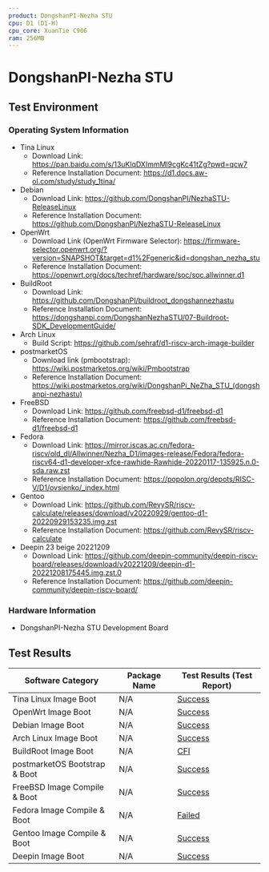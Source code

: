 ```yaml
---
product: DongshanPI-Nezha STU
cpu: D1 (D1-H)
cpu_core: XuanTie C906
ram: 256MB
---
```


# DongshanPI-Nezha STU

## Test Environment

### Operating System Information

- Tina Linux
  - Download Link: https://pan.baidu.com/s/13uKlqDXImmMl9cgKc41tZg?pwd=qcw7
  - Reference Installation Document: https://d1.docs.aw-ol.com/study/study_1tina/
- Debian
  - Download Link: https://github.com/DongshanPI/NezhaSTU-ReleaseLinux
  - Reference Installation Document: https://github.com/DongshanPI/NezhaSTU-ReleaseLinux
- OpenWrt
  - Download Link (OpenWrt Firmware Selector): https://firmware-selector.openwrt.org/?version=SNAPSHOT&target=d1%2Fgeneric&id=dongshan_nezha_stu
  - Reference Installation Document: https://openwrt.org/docs/techref/hardware/soc/soc.allwinner.d1
- BuildRoot
  - Download Link: https://github.com/DongshanPI/buildroot_dongshannezhastu
  - Reference Installation Document: https://dongshanpi.com/DongshanNezhaSTU/07-Buildroot-SDK_DevelopmentGuide/
- Arch Linux
  - Build Script: https://github.com/sehraf/d1-riscv-arch-image-builder
- postmarketOS
  - Download link (pmbootstrap): https://wiki.postmarketos.org/wiki/Pmbootstrap
  - Reference Installation Document: https://wiki.postmarketos.org/wiki/DongshanPi_NeZha_STU_(dongshanpi-nezhastu)
- FreeBSD
  - Download Link: https://github.com/freebsd-d1/freebsd-d1
  - Reference Installation Document: https://github.com/freebsd-d1/freebsd-d1
- Fedora
  - Download Link: https://mirror.iscas.ac.cn/fedora-riscv/old_dl/Allwinner/Nezha_D1/images-release/Fedora/fedora-riscv64-d1-developer-xfce-rawhide-Rawhide-20220117-135925.n.0-sda.raw.zst
  - Reference Installation Document: https://popolon.org/depots/RISC-V/D1/ovsienko/_index.html
- Gentoo
  - Download Link: https://github.com/RevySR/riscv-calculate/releases/download/v20220929/gentoo-d1-20220929153235.img.zst
  - Reference Installation Document: https://github.com/RevySR/riscv-calculate
- Deepin 23 beige 20221209
  - Download Link: https://github.com/deepin-community/deepin-riscv-board/releases/download/v20221209/deepin-d1-20221208175445.img.zst.0
  - Reference Installation Document: https://github.com/deepin-community/deepin-riscv-board/

### Hardware Information

- DongshanPI-Nezha STU Development Board

## Test Results

| Software Category             | Package Name | Test Results (Test Report) |
| ----------------------------- | ------------ | -------------------------- |
| Tina Linux Image Boot         | N/A          | [Success][Tina]            |
| OpenWrt Image Boot            | N/A          | [Success][OpenWrt]         |
| Debian Image Boot             | N/A          | [Success][Debian]          |
| Arch Linux Image Boot         | N/A          | [Success][Arch]            |
| BuildRoot Image Boot          | N/A          | [CFI][BuildRoot]           |
| postmarketOS Bootstrap & Boot | N/A          | [Success][pmOS]            |
| FreeBSD Image Compile & Boot  | N/A          | [Success][FreeBSD]         |
| Fedora Image Compile & Boot   | N/A          | [Failed][Fedora]           |
| Gentoo Image Compile & Boot   | N/A          | [Success][Gentoo]          |
| Deepin Image Boot             | N/A          | [Success][Deepin]          |

[Tina]: ./TinaLinux/README.md
[OpenWrt]: ./OpenWrt/README.md
[Debian]: ./Debian/README.md
[BuildRoot]: ./BuildRoot/README.md
[Arch]: ./ArchLinux/README.md
[pmOS]: ./postmarketOS/README.md
[FreeBSD]: ./FreeBSD/README.md
[Fedora]: ./Fedora/README.md
[Gentoo]: ./Gentoo/README.md
[Deepin]: ./Deepin/README.md
